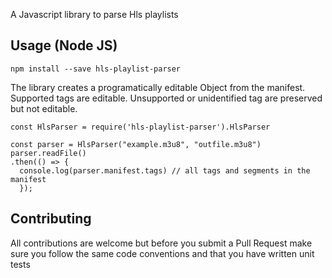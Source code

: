 A Javascript library to parse Hls playlists

## Usage (Node JS)

```
npm install --save hls-playlist-parser
```

The library creates a programatically editable Object from the manifest. Supported tags are editable. Unsupported
or unidentified tag are preserved but not editable.

```
const HlsParser = require('hls-playlist-parser').HlsParser

const parser = HlsParser("example.m3u8", "outfile.m3u8")
parser.readFile()
.then(() => {
  console.log(parser.manifest.tags) // all tags and segments in the manifest
  });
```

## Contributing
All contributions are welcome but before you submit a Pull Request make sure you follow the same
code conventions and that you have written unit tests
